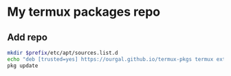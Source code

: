 # My termux packages repo

## Add repo

```bash
mkdir $prefix/etc/apt/sources.list.d
echo "deb [trusted=yes] https://ourgal.github.io/termux-pkgs termux extras" > $prefix/etc/apt/soruces.list.d/termux-pkgs.list
pkg update
```
